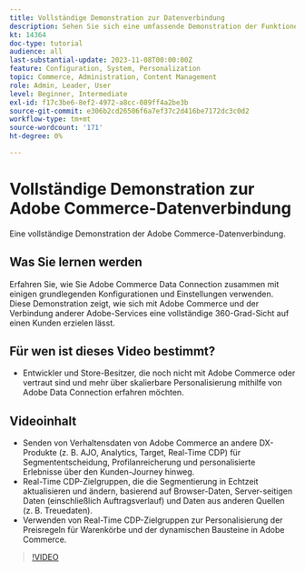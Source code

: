 ```yaml
---
title: Vollständige Demonstration zur Datenverbindung
description: Sehen Sie sich eine umfassende Demonstration der Funktionen von Adobe Commerce Data Connection an
kt: 14364
doc-type: tutorial
audience: all
last-substantial-update: 2023-11-08T00:00:00Z
feature: Configuration, System, Personalization
topic: Commerce, Administration, Content Management
role: Admin, Leader, User
level: Beginner, Intermediate
exl-id: f17c3be6-8ef2-4972-a8cc-089ff4a2be3b
source-git-commit: e306b2cd26506f6a7ef37c2d416be7172dc3c0d2
workflow-type: tm+mt
source-wordcount: '171'
ht-degree: 0%

---
```


# Vollständige Demonstration zur Adobe Commerce-Datenverbindung

Eine vollständige Demonstration der Adobe Commerce-Datenverbindung.

## Was Sie lernen werden

Erfahren Sie, wie Sie Adobe Commerce Data Connection zusammen mit einigen grundlegenden Konfigurationen und Einstellungen verwenden. Diese Demonstration zeigt, wie sich mit Adobe Commerce und der Verbindung anderer Adobe-Services eine vollständige 360-Grad-Sicht auf einen Kunden erzielen lässt.

## Für wen ist dieses Video bestimmt?

* Entwickler und Store-Besitzer, die noch nicht mit Adobe Commerce oder vertraut sind und mehr über skalierbare Personalisierung mithilfe von Adobe Data Connection erfahren möchten.

## Videoinhalt

* Senden von Verhaltensdaten von Adobe Commerce an andere DX-Produkte (z. B. AJO, Analytics, Target, Real-Time CDP) für Segmententscheidung, Profilanreicherung und personalisierte Erlebnisse über den Kunden-Journey hinweg.
* Real-Time CDP-Zielgruppen, die die Segmentierung in Echtzeit aktualisieren und ändern, basierend auf Browser-Daten, Server-seitigen Daten (einschließlich Auftragsverlauf) und Daten aus anderen Quellen (z. B. Treuedaten).
* Verwenden von Real-Time CDP-Zielgruppen zur Personalisierung der Preisregeln für Warenkörbe und der dynamischen Bausteine in Adobe Commerce.

>[!VIDEO](https://video.tv.adobe.com/v/3425591?learn=on)
